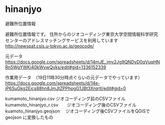 # hinanjyo
避難所位置情報

避難所位置情報です。
住所からのジオコーディング東京大学空間情報科学研究センターのアドレスマッチングサービスを利用しています　
　　　　　　　http://newspat.csis.u-tokyo.ac.jp/geocode/

元データ
https://docs.google.com/spreadsheets/d/14mJE_jmy2Jg9QNDyD0qVuqHNRn5WgYWKi40kWvwQvks/edit#gid=1336152339

作業用データ　（19日11時30分時点ぐらいの元データでやっています）
https://docs.google.com/spreadsheets/d/14e-jP6SuGkg2Eics88hn8JmJtZPPhpgG1JBt3XrqrtI/edit#gid=0


kumamoto_hinanjyo.csv  ジオコーディング前のCSVファイル
kumamoto_hinanjyo_r.csv　　ジオコーディング後のCSVファイル
kuamoto_hinanjyo.geojson　 ジオコーディング後CSVファイルをQGISでgeojson に変換したもの

